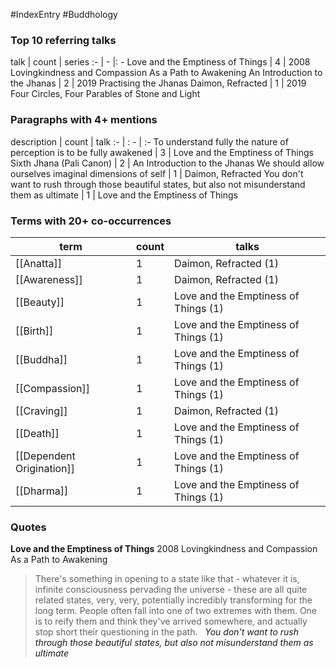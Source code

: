 #IndexEntry #Buddhology
### Top 10 referring talks
talk | count | series
:- | - |: -
<a data-href="Love and the Emptiness of Things" class="internal-link">Love and the Emptiness of Things</a> | 4 | <a data-href="2008 Lovingkindness and Compassion As a Path to Awakening" class="internal-link">2008 Lovingkindness and Compassion As a Path to Awakening</a>
<a data-href="An Introduction to the Jhanas" class="internal-link">An Introduction to the Jhanas</a> | 2 | <a data-href="2019 Practising the Jhanas" class="internal-link">2019 Practising the Jhanas</a>
<a data-href="Daimon, Refracted" class="internal-link">Daimon, Refracted</a> | 1 | <a data-href="2019 Four Circles, Four Parables of Stone and Light" class="internal-link">2019 Four Circles, Four Parables of Stone and Light</a>

### Paragraphs with 4+ mentions
description | count | talk
:- | : - | :-
<a aria-label-position="top" aria-label="Love and the Emptiness of Things > To understand fully the nature of perception is to be fully awakened" data-href="Love and the Emptiness of Things#To understand fully the nature of perception is to be fully awakened" class="internal-link">To understand fully the nature of perception is to be fully awakened</a> | 3 | <a data-href="Love and the Emptiness of Things" class="internal-link">Love and the Emptiness of Things</a>
<a aria-label-position="top" aria-label="An Introduction to the Jhanas > Sixth Jhana Pali Canon" data-href="An Introduction to the Jhanas#Sixth Jhana Pali Canon" class="internal-link">Sixth Jhana (Pali Canon)</a> | 2 | <a data-href="An Introduction to the Jhanas" class="internal-link">An Introduction to the Jhanas</a>
<a aria-label-position="top" aria-label="Daimon, Refracted > We should allow ourselves imaginal dimensions of self" data-href="Daimon, Refracted#We should allow ourselves imaginal dimensions of self" class="internal-link">We should allow ourselves imaginal dimensions of self</a> | 1 | <a data-href="Daimon, Refracted" class="internal-link">Daimon, Refracted</a>
<a aria-label-position="top" aria-label="Love and the Emptiness of Things > You dont want to rush through those beautiful states but also not misunderstand them as ultimate" data-href="Love and the Emptiness of Things#You don't want to rush through those beautiful states but also not misunderstand them as ultimate" class="internal-link">You don&#x27;t want to rush through those beautiful states, but also not misunderstand them as ultimate</a> | 1 | <a data-href="Love and the Emptiness of Things" class="internal-link">Love and the Emptiness of Things</a>

### Terms with 20+ co-occurrences
term | count | talks
-|-|-
[[Anatta]] | 1 | <span class="counts"><a data-href="Daimon, Refracted" class="internal-link">Daimon, Refracted</a> (1)</span> 
[[Awareness]] | 1 | <span class="counts"><a data-href="Daimon, Refracted" class="internal-link">Daimon, Refracted</a> (1)</span> 
[[Beauty]] | 1 | <span class="counts"><a data-href="Love and the Emptiness of Things" class="internal-link">Love and the Emptiness of Things</a> (1)</span> 
[[Birth]] | 1 | <span class="counts"><a data-href="Love and the Emptiness of Things" class="internal-link">Love and the Emptiness of Things</a> (1)</span> 
[[Buddha]] | 1 | <span class="counts"><a data-href="Love and the Emptiness of Things" class="internal-link">Love and the Emptiness of Things</a> (1)</span> 
[[Compassion]] | 1 | <span class="counts"><a data-href="Love and the Emptiness of Things" class="internal-link">Love and the Emptiness of Things</a> (1)</span> 
[[Craving]] | 1 | <span class="counts"><a data-href="Daimon, Refracted" class="internal-link">Daimon, Refracted</a> (1)</span> 
[[Death]] | 1 | <span class="counts"><a data-href="Love and the Emptiness of Things" class="internal-link">Love and the Emptiness of Things</a> (1)</span> 
[[Dependent Origination]] | 1 | <span class="counts"><a data-href="Love and the Emptiness of Things" class="internal-link">Love and the Emptiness of Things</a> (1)</span> 
[[Dharma]] | 1 | <span class="counts"><a data-href="Love and the Emptiness of Things" class="internal-link">Love and the Emptiness of Things</a> (1)</span> 

### Quotes
**<a data-href="Love and the Emptiness of Things" class="internal-link">Love and the Emptiness of Things</a>**
<span class="counts"><a data-href="2008 Lovingkindness and Compassion As a Path to Awakening" class="internal-link">2008 Lovingkindness and Compassion As a Path to Awakening</a></span>
> There's something in opening to a state like that - whatever it is, infinite consciousness pervading the universe - these are all quite related states, very, very, potentially incredibly transforming for the long term. People often fall into one of two extremes with them. One is to reify them and think they've arrived somewhere, and actually stop short their questioning in the path. &nbsp;&nbsp;<span class="counts">_<a aria-label-position="top" aria-label="Love and the Emptiness of Things > You dont want to rush through those beautiful states but also not misunderstand them as ultimate" data-href="Love and the Emptiness of Things#You don't want to rush through those beautiful states but also not misunderstand them as ultimate" class="internal-link">You don&#x27;t want to rush through those beautiful states, but also not misunderstand them as ultimate</a>_</span>


